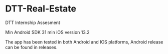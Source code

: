 # DTT-Real-Estate

DTT Internship Assesment

Min Android SDK 31
min iOS version 13.2

The app has been tested in both Android and IOS platforms, Android release can be found in releases.
